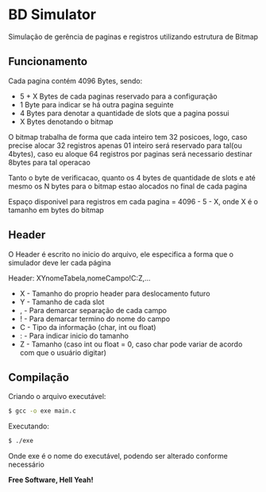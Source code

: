 # BD Simulator

Simulação de gerência de paginas e registros utilizando estrutura de Bitmap

## Funcionamento
Cada pagina contém 4096 Bytes, sendo:
- 5 + X Bytes de cada paginas reservado para a configuração
- 1 Byte para indicar se há outra pagina seguinte
- 4 Bytes para denotar a quantidade de slots que a pagina possui
- X Bytes denotando o bitmap

O bitmap trabalha de forma que cada inteiro tem 32 posicoes, logo, caso precise alocar 32 registros apenas 01 inteiro será reservado para tal(ou 4bytes), caso eu aloque 64 registros por paginas será necessario destinar 8bytes para tal operacao

Tanto o byte de verificacao, quanto os 4 bytes de quantidade de slots e até mesmo os N bytes para o bitmap estao alocados no final de cada pagina

Espaço disponivel para registros em cada pagina = 4096 - 5 - X, onde X é o tamanho em bytes do bitmap

## Header
O Header é escrito no inicio do arquivo, ele especifica a forma que o simulador deve ler cada página

Header: XYnomeTabela,nomeCampo!C:Z,...
- X - Tamanho do proprio header para deslocamento futuro
- Y - Tamanho de cada slot
- , - Para demarcar separação de cada campo
- ! - Para demarcar termino do nome do campo
- C - Tipo da informação (char, int ou float)
- : - Para indicar inicio do tamanho
- Z - Tamanho (caso int ou float = 0, caso char pode variar de acordo com que o usuário digitar)

## Compilação
Criando o arquivo executável:
```sh
$ gcc -o exe main.c
```
Executando:
```sh
$ ./exe
```
Onde exe é o nome do executável, podendo ser alterado conforme necessário

**Free Software, Hell Yeah!**
